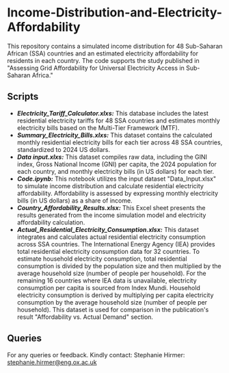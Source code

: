 # Income-Distribution-and-Electricity-Affordability
This repository contains a simulated income distribution for 48 Sub-Saharan African (SSA) countries and an estimated electricity affordability for residents in each country. The code supports the study published in "Assessing Grid Affordability for Universal Electricity Access in Sub-Saharan Africa."

## Scripts
- ***Electricity_Tariff_Calculator.xlxs:*** This database includes the latest residential electricity tariffs for 48 SSA countries and estimates monthly electricity bills based on the Multi-Tier Framework (MTF).
- ***Summary_Electricity_Bills.xlxs:*** This dataset contains the calculated monthly residential electricity bills for each tier across 48 SSA countries, standardized to 2024 US dollars.
- ***Data input.xlxs:*** This dataset compiles raw data, including the GINI index, Gross National Income (GNI) per capita, the 2024 population for each country, and monthly electricity bills (in US dollars) for each tier.
- ***Code.ipynb:*** This notebook utilizes the input dataset "Data_Input.xlsx" to simulate income distribution and calculate residential electricity affordability. Affordability is assessed by expressing monthly electricity bills (in US dollars) as a share of income.
- ***Country_Affordability_Results.xlsx:*** This Excel sheet presents the results generated from the income simulation model and electricity affordability calculation.
- ***Actual_Residential_Electricity_Consumption.xlsx:*** This dataset integrates and calculates actual residential electricity consumption across SSA countries. The International Energy Agency (IEA) provides total residential electricity consumption data for 32 countries. To estimate household electricity consumption, total residential consumption is divided by the population size and then multiplied by the average household size (number of people per household). For the remaining 16 countries where IEA data is unavailable, electricity consumption per capita is sourced from Index Mundi. Household electricity consumption is derived by multiplying per capita electricity consumption by the average household size (number of people per household). This dataset is used for comparison in the publication's result "Affordability vs. Actual Demand" section.

## Queries

For any queries or feedback. Kindly contact:
Stephanie Hirmer: stephanie.hirmer@eng.ox.ac.uk
